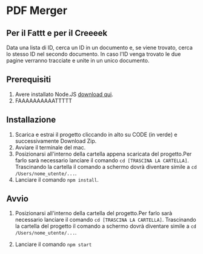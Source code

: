 # PDF Merger
## Per il Fattt e per il Creeeek
Data una lista di ID, cerca un ID in un documento e, se viene trovato, cerca lo stesso ID nel secondo documento. In caso l'ID venga trovato le due pagine verranno tracciate e unite in un unico documento.

## Prerequisiti
1. Avere installato Node.JS [download qui](https://nodejs.org/en/download).
2. FAAAAAAAAAATTTTT

## Installazione

1. Scarica e estrai il progetto cliccando in alto su CODE (in verde) e successivamente Download Zip. 
2. Avviare il terminale del mac. 
3. Posizionarsi all'interno della cartella appena scaricata del progetto.Per farlo sarà necessario lanciare il comando `cd [TRASCINA LA CARTELLA]`. Trascinando la cartella il comando a schermo dovrà diventare simile a `cd /Users/nome_utente/...`.
4. Lanciare il comando `npm install`.

## Avvio 

1. Posizionarsi all'interno della cartella del progetto.Per farlo sarà necessario lanciare il comando `cd [TRASCINA LA CARTELLA]`. Trascinando la cartella del progetto il comando a schermo dovrà diventare simile a `cd /Users/nome_utente/...`.

2. Lanciare il comando `npm start`